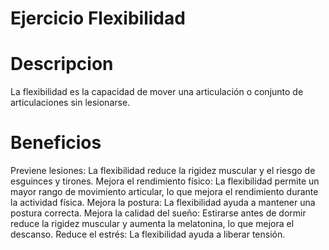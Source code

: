 # Ejercicio Flexibilidad

# Descripcion
La flexibilidad es la capacidad de mover una articulación o conjunto de articulaciones sin lesionarse.

# Beneficios
Previene lesiones: La flexibilidad reduce la rigidez muscular y el riesgo de esguinces y tirones. 
Mejora el rendimiento físico: La flexibilidad permite un mayor rango de movimiento articular, lo que mejora el rendimiento durante la actividad física. 
Mejora la postura: La flexibilidad ayuda a mantener una postura correcta. 
Mejora la calidad del sueño: Estirarse antes de dormir reduce la rigidez muscular y aumenta la melatonina, lo que mejora el descanso. 
Reduce el estrés: La flexibilidad ayuda a liberar tensión. 
